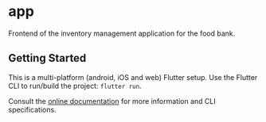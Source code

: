 # app

Frontend of the inventory management application for the food bank.

## Getting Started

This is a multi-platform (android, iOS and web) Flutter setup.
Use the Flutter CLI to run/build the project:
`flutter run`.

Consult the [online documentation](https://docs.flutter.dev/) for more information and CLI specifications.
